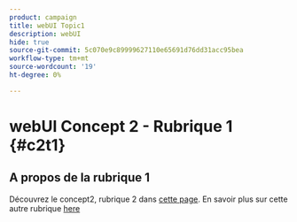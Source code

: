 ```yaml
---
product: campaign
title: webUI Topic1
description: webUI
hide: true
source-git-commit: 5c070e9c89999627110e65691d76dd31acc95bea
workflow-type: tm+mt
source-wordcount: '19'
ht-degree: 0%

---
```


# webUI Concept 2 - Rubrique 1 {#c2t1}

## A propos de la rubrique 1

Découvrez le concept2, rubrique 2 dans [cette page](topic2.md).
En savoir plus sur cette autre rubrique [here](../../automation/workflow/about-workflows.md)